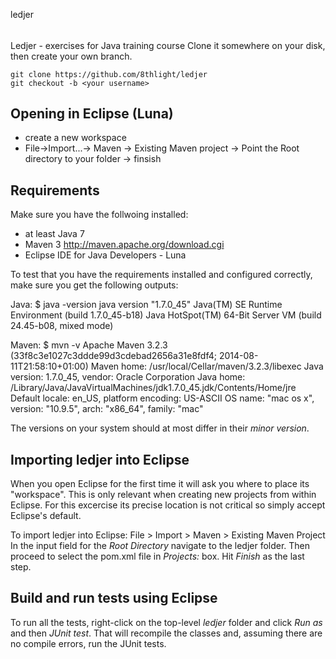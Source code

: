 ledjer
######

Ledjer - exercises for Java training course
Clone it somewhere on your disk, then create your own branch.

```
git clone https://github.com/8thlight/ledjer
git checkout -b <your username>
```

## Opening in Eclipse (Luna)
* create a new workspace
* File->Import...-> Maven -> Existing Maven project -> Point the Root directory to your folder -> finsish

## Requirements
Make sure you have the follwoing installed:
  * at least Java 7
  * Maven 3 http://maven.apache.org/download.cgi
  * Eclipse IDE for Java Developers - Luna

To test that you have the requirements installed and configured correctly, make sure you get the following outputs:

Java:
$ java -version
java version "1.7.0_45"
Java(TM) SE Runtime Environment (build 1.7.0_45-b18)
Java HotSpot(TM) 64-Bit Server VM (build 24.45-b08, mixed mode)

Maven:
$ mvn -v
Apache Maven 3.2.3 (33f8c3e1027c3ddde99d3cdebad2656a31e8fdf4; 2014-08-11T21:58:10+01:00)
Maven home: /usr/local/Cellar/maven/3.2.3/libexec
Java version: 1.7.0_45, vendor: Oracle Corporation
Java home: /Library/Java/JavaVirtualMachines/jdk1.7.0_45.jdk/Contents/Home/jre
Default locale: en_US, platform encoding: US-ASCII
OS name: "mac os x", version: "10.9.5", arch: "x86_64", family: "mac"

The versions on your system should at most differ in their _minor version_.


## Importing ledjer into Eclipse
When you open Eclipse for the first time it will ask you where to place its "workspace".
This is only relevant when creating new projects from within Eclipse.
For this excercise its precise location is not critical so simply accept Eclipse's default.

To import ledjer into Eclipse:
File > Import > Maven > Existing Maven Project
In the input field for the _Root Directory_ navigate to the ledjer folder.
Then proceed to select the pom.xml file in _Projects:_ box.
Hit _Finish_ as the last step.

## Build and run tests using Eclipse
To run all the tests, right-click on the top-level _ledjer_ folder and click _Run as_ and then _JUnit test_.
That will recompile the classes and, assuming there are no compile errors, run the JUnit tests.
